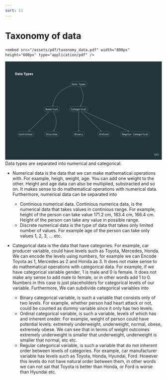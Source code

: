 ```yaml
---
sort: 11
---
```


# Taxonomy of data


```
<embed src="/assets/pdf/taxonomy_data.pdf" width="800px" height="600px" type="application/pdf" />    
```
![taxonomy of data](/assets/images/taxonomy_data.png)
Data types are separated into numerical and categorical.
- Numerical data is the data that we can make mathematical operations with. For example, heigh, weight, age. You can add one weight to the other. Height and age data can also be multiplied, substracted and so on. It makes sense to do mathematical operations with numerical data. Furthermore, numerical data can be separated into
    - Continious numerical data. Continious numerica data, is the numerical data that takes values in continious range. For example, height of the person can take value 171.2 cm, 183.4 cm, 166.4 cm. Height of the person can take any value in possible range.
    - Discrete numerical data is the type of data that takes only limited number of values. For example age of the person can take only values 1, 2, 3, ... etc. 

- Categorical data is the data that have categories. For example, car producer variable, could have levels such as Toyota, Mercedes, Honda. We can encode the levels using numbers, for example we can Encode Toyota as 1, Mercedes as 2 and Honda as 3. It does not make sense to do mathematical operations with categorical data. For example, if we have categorical variable gender, 1 is male and 0 is female. It does not make any sense to add male to female, or in other words add 1 to 0. Numbers in this case is just placeholders for categorical levels of our variable. Furthermore, We can subdivide categorical variables into 
    - Binary categorical variable, is such a variable that consists only of two levels. For example, whether person had heart attack or not, could be counted as dummy variable since it only has two levels. 
    - Ordinal categorical variable, is such a variable, levels of which has and inherent oreder. For example, weight of person could have potential levels: extremely underweight, underweight, normal, obese, extremely obese. We can see that in terms of weight outcomes extremely underweight is smaller that underweight, underweight is smaller that normal, etc etc.
    - Regular categorical variable, is such a variable that do not inherent order between levels of categories. For example, car manufacturer variable has levels such as Toyota, Honda, Hyundai, Ford. However this levels do not have natural order between them, in other words we can not sat that Toyota is better than Honda, or Ford is worse than Hyundai etc.

